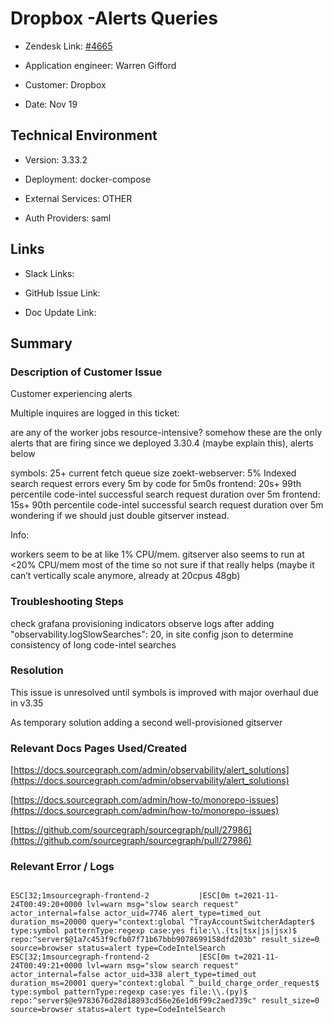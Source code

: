 

# Dropbox -Alerts Queries <!-- Ticket Title  Hint: include keywords to make it searchable -->



- Zendesk Link: [#4665](https://sourcegraph.zendesk.com/agent/tickets/4665)

- Application engineer: Warren Gifford

- Customer: Dropbox <!-- Redact if this contains personally identifying information -->

- Date: Nov 19


<!-- Data populated from integration, speak to Ben Gordon or Michael Bali if not working -->

<!-- During Internal team trial, fill missing data manually (we are waiting for all data to sync) -->



## Technical Environment

- Version: 3.33.2​

- Deployment: docker-compose

- External Services: OTHER

- Auth Providers: saml





## Links
<!-- Data for application engineer manual entry -->
- Slack Links:

- GitHub Issue Link:

- Doc Update Link:



## Summary

### Description of Customer Issue

Customer experiencing alerts 


Multiple inquires are logged in this ticket:


are any of the worker jobs resource-intensive?
somehow these are the only alerts that are firing since we deployed 3.30.4 (maybe explain this), alerts below

symbols: 25+ current fetch queue size
zoekt-webserver: 5% Indexed search request errors every 5m by code for 5m0s
frontend: 20s+ 99th percentile code-intel successful search request duration over 5m
frontend: 15s+ 90th percentile code-intel successful search request duration over 5m
wondering if we should just double gitserver instead.

 
Info:


workers seem to be at like 1% CPU/mem.
gitserver also seems to run at <20% CPU/mem most of the time so not sure if that really helps (maybe it can’t vertically scale anymore, already at 20cpus 48gb)




### Troubleshooting Steps



check grafana provisioning indicators
observe logs after adding "observability.logSlowSearches": 20, in site config json to determine consistency of long code-intel searches



### Resolution



This issue is unresolved until symbols is improved with major overhaul due in v3.35



As temporary solution adding a second well-provisioned gitserver



### Relevant Docs Pages Used/Created



[https://docs.sourcegraph.com/admin/observability/alert_solutions](https://docs.sourcegraph.com/admin/observability/alert_solutions)

[https://docs.sourcegraph.com/admin/how-to/monorepo-issues](https://docs.sourcegraph.com/admin/how-to/monorepo-issues)

[https://github.com/sourcegraph/sourcegraph/pull/27986](https://github.com/sourcegraph/sourcegraph/pull/27986)



### Relevant Error / Logs

<!-- Please redact keys, tokens, and personal identifying information -->
```

ESC[32;1msourcegraph-frontend-2           |ESC[0m t=2021-11-24T00:49:20+0000 lvl=warn msg="slow search request" actor_internal=false actor_uid=7746 alert_type=timed_out duration_ms=20000 query="context:global ^TrayAccountSwitcherAdapter$ type:symbol patternType:regexp case:yes file:\\.(ts|tsx|js|jsx)$ repo:^server$@1a7c453f9cfb07f71b67bbb9078699158dfd203b" result_size=0 source=browser status=alert type=CodeIntelSearch
ESC[32;1msourcegraph-frontend-2           |ESC[0m t=2021-11-24T00:49:21+0000 lvl=warn msg="slow search request" actor_internal=false actor_uid=338 alert_type=timed_out duration_ms=20001 query="context:global ^_build_charge_order_request$ type:symbol patternType:regexp case:yes file:\\.(py)$ repo:^server$@e9783676d28d18893cd56e26e1d6f99c2aed739c" result_size=0 source=browser status=alert type=CodeIntelSearch

```


<!-- Once complete, upload a copy to https://github.com/sourcegraph/support-tools-internal/tree/main/resolved-tickets as a .md file -->
<!-- Name the file 4665.md -->
